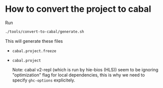 # How to convert the project to cabal

Run

```bash
./tools/convert-to-cabal/generate.sh
```

This will generate these files
- `cabal.project.freeze`
- `cabal.project`

   Note: cabal v2-repl (which is run by hie-bios (HLS)) seem to be ignoring "optimization" flag for local dependencies, this is why we need to specify `ghc-options` explicitely.
